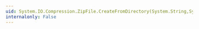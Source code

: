 ```yaml
---
uid: System.IO.Compression.ZipFile.CreateFromDirectory(System.String,System.String,System.IO.Compression.CompressionLevel,System.Boolean)
internalonly: False
---
```


